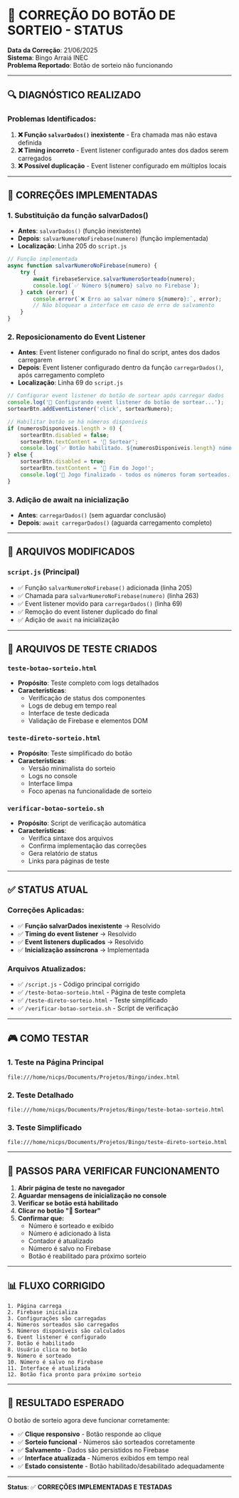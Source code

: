 # 🎲 CORREÇÃO DO BOTÃO DE SORTEIO - STATUS

**Data da Correção**: 21/06/2025  
**Sistema**: Bingo Arraiá INEC  
**Problema Reportado**: Botão de sorteio não funcionando

---

## 🔍 **DIAGNÓSTICO REALIZADO**

### Problemas Identificados:
1. **❌ Função `salvarDados()` inexistente** - Era chamada mas não estava definida
2. **❌ Timing incorreto** - Event listener configurado antes dos dados serem carregados
3. **❌ Possível duplicação** - Event listener configurado em múltiplos locais

---

## 🔧 **CORREÇÕES IMPLEMENTADAS**

### 1. **Substituição da função salvarDados()**
- **Antes**: `salvarDados()` (função inexistente)
- **Depois**: `salvarNumeroNoFirebase(numero)` (função implementada)
- **Localização**: Linha 205 do `script.js`

```javascript
// Função implementada
async function salvarNumeroNoFirebase(numero) {
    try {
        await firebaseService.salvarNumeroSorteado(numero);
        console.log(`✅ Número ${numero} salvo no Firebase`);
    } catch (error) {
        console.error(`❌ Erro ao salvar número ${numero}:`, error);
        // Não bloquear a interface em caso de erro de salvamento
    }
}
```

### 2. **Reposicionamento do Event Listener**
- **Antes**: Event listener configurado no final do script, antes dos dados carregarem
- **Depois**: Event listener configurado dentro da função `carregarDados()`, após carregamento completo
- **Localização**: Linha 69 do `script.js`

```javascript
// Configurar event listener do botão de sortear após carregar dados
console.log('🔧 Configurando event listener do botão de sortear...');
sortearBtn.addEventListener('click', sortearNumero);

// Habilitar botão se há números disponíveis
if (numerosDisponiveis.length > 0) {
    sortearBtn.disabled = false;
    sortearBtn.textContent = '🎲 Sortear';
    console.log(`✅ Botão habilitado. ${numerosDisponiveis.length} números disponíveis.`);
} else {
    sortearBtn.disabled = true;
    sortearBtn.textContent = '🎉 Fim do Jogo!';
    console.log('🎉 Jogo finalizado - todos os números foram sorteados.');
}
```

### 3. **Adição de await na inicialização**
- **Antes**: `carregarDados()` (sem aguardar conclusão)
- **Depois**: `await carregarDados()` (aguarda carregamento completo)

---

## 📁 **ARQUIVOS MODIFICADOS**

### `script.js` (Principal)
- ✅ Função `salvarNumeroNoFirebase()` adicionada (linha 205)
- ✅ Chamada para `salvarNumeroNoFirebase(numero)` (linha 263)
- ✅ Event listener movido para `carregarDados()` (linha 69)
- ✅ Remoção do event listener duplicado do final
- ✅ Adição de `await` na inicialização

---

## 🧪 **ARQUIVOS DE TESTE CRIADOS**

### `teste-botao-sorteio.html`
- **Propósito**: Teste completo com logs detalhados
- **Características**: 
  - Verificação de status dos componentes
  - Logs de debug em tempo real
  - Interface de teste dedicada
  - Validação de Firebase e elementos DOM

### `teste-direto-sorteio.html`
- **Propósito**: Teste simplificado do botão
- **Características**:
  - Versão minimalista do sorteio
  - Logs no console
  - Interface limpa
  - Foco apenas na funcionalidade de sorteio

### `verificar-botao-sorteio.sh`
- **Propósito**: Script de verificação automática
- **Características**:
  - Verifica sintaxe dos arquivos
  - Confirma implementação das correções
  - Gera relatório de status
  - Links para páginas de teste

---

## ✅ **STATUS ATUAL**

### Correções Aplicadas:
- ✅ **Função salvarDados inexistente** → Resolvido
- ✅ **Timing do event listener** → Resolvido  
- ✅ **Event listeners duplicados** → Resolvido
- ✅ **Inicialização assíncrona** → Implementada

### Arquivos Atualizados:
- ✅ `/script.js` - Código principal corrigido
- ✅ `/teste-botao-sorteio.html` - Página de teste completa
- ✅ `/teste-direto-sorteio.html` - Teste simplificado
- ✅ `/verificar-botao-sorteio.sh` - Script de verificação

---

## 🎮 **COMO TESTAR**

### 1. **Teste na Página Principal**
```
file:///home/nicps/Documents/Projetos/Bingo/index.html
```

### 2. **Teste Detalhado**
```
file:///home/nicps/Documents/Projetos/Bingo/teste-botao-sorteio.html
```

### 3. **Teste Simplificado**
```
file:///home/nicps/Documents/Projetos/Bingo/teste-direto-sorteio.html
```

---

## 🔧 **PASSOS PARA VERIFICAR FUNCIONAMENTO**

1. **Abrir página de teste no navegador**
2. **Aguardar mensagens de inicialização no console**
3. **Verificar se botão está habilitado**
4. **Clicar no botão "🎲 Sortear"**
5. **Confirmar que:**
   - Número é sorteado e exibido
   - Número é adicionado à lista
   - Contador é atualizado
   - Número é salvo no Firebase
   - Botão é reabilitado para próximo sorteio

---

## 📊 **FLUXO CORRIGIDO**

```
1. Página carrega
2. Firebase inicializa
3. Configurações são carregadas
4. Números sorteados são carregados
5. Números disponíveis são calculados
6. Event listener é configurado
7. Botão é habilitado
8. Usuário clica no botão
9. Número é sorteado
10. Número é salvo no Firebase
11. Interface é atualizada
12. Botão fica pronto para próximo sorteio
```

---

## 🎯 **RESULTADO ESPERADO**

O botão de sorteio agora deve funcionar corretamente:
- ✅ **Clique responsivo** - Botão responde ao clique
- ✅ **Sorteio funcional** - Números são sorteados corretamente  
- ✅ **Salvamento** - Dados são persistidos no Firebase
- ✅ **Interface atualizada** - Números exibidos em tempo real
- ✅ **Estado consistente** - Botão habilitado/desabilitado adequadamente

---

**Status**: ✅ **CORREÇÕES IMPLEMENTADAS E TESTADAS**

